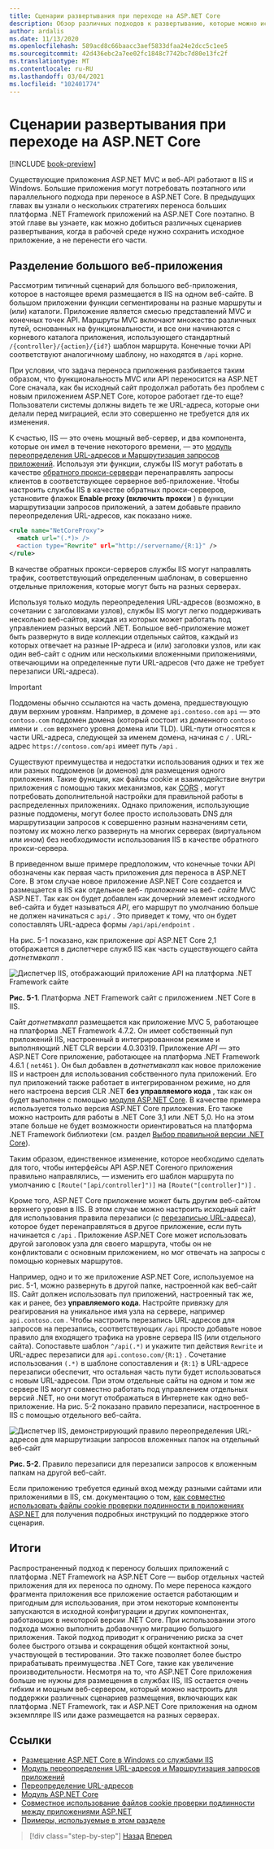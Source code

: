 ```yaml
---
title: Сценарии развертывания при переходе на ASP.NET Core
description: Обзор различных подходов к развертыванию, которые можно использовать при переносе из ASP.NET в ASP.NET Core, что обеспечивает параллельную и поэтапную миграцию.
author: ardalis
ms.date: 11/13/2020
ms.openlocfilehash: 589acd8c66baacc3aef5833dfaa24e2dcc5c1ee5
ms.sourcegitcommit: 42d436ebc2a7ee02fc1848c7742bc7d80e13fc2f
ms.translationtype: MT
ms.contentlocale: ru-RU
ms.lasthandoff: 03/04/2021
ms.locfileid: "102401774"
---
```

# <a name="deployment-scenarios-when-migrating-to-aspnet-core"></a>Сценарии развертывания при переходе на ASP.NET Core

[!INCLUDE [book-preview](../../../includes/book-preview.md)]

Существующие приложения ASP.NET MVC и веб-API работают в IIS и Windows. Большие приложения могут потребовать поэтапного или параллельного подхода при переносе в ASP.NET Core. В предыдущих главах вы узнали о нескольких стратегиях переноса больших платформа .NET Framework приложений на ASP.NET Core поэтапно. В этой главе вы узнаете, как можно добиться различных сценариев развертывания, когда в рабочей среде нужно сохранить исходное приложение, а не перенести его части.

## <a name="split-a-large-web-app"></a>Разделение большого веб-приложения

Рассмотрим типичный сценарий для большого веб-приложения, которое в настоящее время размещается в IIS на одном веб-сайте. В большом приложении функции сегментированы на разные маршруты и (или) каталоги. Приложение является смесью представлений MVC и конечных точек API. Маршруты MVC включают множество различных путей, основанных на функциональности, и все они начинаются с корневого каталога приложения, использующего стандартный `/{controller}/{action}/{id?}` шаблон маршрута. Конечные точки API соответствуют аналогичному шаблону, но находятся в `/api` корне.

При условии, что задача переноса приложения разбивается таким образом, что функциональность MVC или API переносится на ASP.NET Core сначала, как бы исходный сайт продолжал работать без проблем с новым приложением ASP.NET Core, которое работает где-то еще? Пользователи системы должны видеть те же URL-адреса, которые они делали перед миграцией, если это совершенно не требуется для их изменения.

К счастью, IIS — это очень мощный веб-сервер, и два компонента, которые он имел в течение некоторого времени, — это [модуль переопределения URL-адресов и Маршрутизация запросов приложений](/iis/extensions/url-rewrite-module/reverse-proxy-with-url-rewrite-v2-and-application-request-routing). Используя эти функции, службы IIS могут работать в качестве [обратного прокси-сервера](/iis/extensions/url-rewrite-module/reverse-proxy-with-url-rewrite-v2-and-application-request-routing)и перенаправлять запросы клиентов в соответствующее серверное веб-приложение. Чтобы настроить службы IIS в качестве обратных прокси-серверов, установите флажок **Enable proxy (включить прокси** ) в функции маршрутизации запросов приложений, а затем добавьте правило переопределения URL-адресов, как показано ниже.

```xml
<rule name="NetCoreProxy">
  <match url="(.*)> />
  <action type="Rewrite" url="http://servername/{R:1}" />
</rule>
```

В качестве обратных прокси-серверов службы IIS могут направлять трафик, соответствующий определенным шаблонам, в совершенно отдельные приложения, которые могут быть на разных серверах.

Используя только модуль переопределения URL-адресов (возможно, в сочетании с заголовками узлов), службы IIS могут легко поддерживать несколько веб-сайтов, каждая из которых может работать под управлением разных версий .NET. Большое веб-приложение может быть развернуто в виде коллекции отдельных сайтов, каждый из которых отвечает на разные IP-адреса и (или) заголовки узлов, или как один веб-сайт с одним или несколькими вложенными приложениями, отвечающими на определенные пути URL-адресов (что даже не требует перезаписи URL-адреса).

> [!IMPORTANT]
> Поддомены обычно ссылаются на часть домена, предшествующую двум верхним уровням. Например, в домене `api.contoso.com` `api` — это `contoso.com` поддомен домена (который состоит из доменного `contoso` имени и `.com` верхнего уровня домена или TLD). URL-пути относятся к части URL-адреса, следующей за именем домена, начиная с `/` . URL-адрес `https://contoso.com/api` имеет путь `/api` .

Существуют преимущества и недостатки использования одних и тех же или разных поддоменов (и доменов) для размещения одного приложения. Такие функции, как файлы cookie и взаимодействие внутри приложения с помощью таких механизмов, как [CORS](/aspnet/core/security/cors) , могут потребовать дополнительной настройки для правильной работы в распределенных приложениях. Однако приложения, использующие разные поддомены, могут более просто использовать DNS для маршрутизации запросов к совершенно разным назначениям сети, поэтому их можно легко развернуть на многих серверах (виртуальном или ином) без необходимости использования IIS в качестве обратного прокси-сервера.

В приведенном выше примере предположим, что конечные точки API обозначены как первая часть приложения для переноса в ASP.NET Core. В этом случае новое приложение ASP.NET Core создается и размещается в IIS как отдельное веб- *приложение* на веб- *сайте* MVC ASP.NET. Так как он будет добавлен как дочерний элемент исходного веб-сайта и будет называться *API*, его маршрут по умолчанию больше не должен начинаться с `api/` . Это приведет к тому, что он будет сопоставлять URL-адреса формы `/api/api/endpoint` .

На рис. 5-1 показано, как приложение *api* ASP.NET Core 2,1 отображается в диспетчере служб IIS как часть существующего сайта *дотнетмвкапп* .

![Диспетчер IIS, отображающий приложение API на платформа .NET Framework сайте](./media/Figure5-1.png)

**Рис. 5-1**. Платформа .NET Framework сайт с приложением .NET Core в IIS.

Сайт *дотнетмвкапп* размещается как приложение MVC 5, работающее на платформа .NET Framework 4.7.2. Он имеет собственный пул приложений IIS, настроенный в интегрированном режиме и выполняющий .NET CLR версии 4.0.30319. Приложение *API* — это ASP.NET Core приложение, работающее на платформа .NET Framework 4.6.1 ( `net461` ). Он был добавлен в *дотнетмвкапп* как новое приложение IIS и настроен для использования собственного пула приложений. Его пул приложений также работает в интегрированном режиме, но для него настроена версия CLR .NET **без управляемого кода** , так как он будет выполнен с помощью [модуля ASP.NET Core](/aspnet/core/host-and-deploy/aspnet-core-module?preserve-view=true&view=aspnetcore-2.1). В качестве примера используется только версия ASP.NET Core приложения. Его также можно настроить для работы в .NET Core 3,1 или .NET 5,0. Но на этом этапе больше не будет возможности ориентироваться на платформа .NET Framework библиотеки (см. раздел [Выбор правильной версии .NET Core](choose-net-core-version.md)).

Таким образом, единственное изменение, которое необходимо сделать для того, чтобы интерфейсы API ASP.NET Coreного приложения правильно направлялись, — изменить его шаблон маршрута по умолчанию с `[Route("[api/controller]")]` на `[Route("[controller]")]` .

Кроме того, ASP.NET Core приложение может быть другим веб-сайтом верхнего уровня в IIS. В этом случае можно настроить исходный сайт для использования правила перезаписи (с [перезаписью URL-адреса](https://www.iis.net/downloads/microsoft/url-rewrite)), которое будет перенаправляться в другое приложение, если путь начинается с `/api` . Приложение ASP.NET Core может использовать другой заголовок узла для своего маршрута, чтобы он не конфликтовали с основным приложением, но мог отвечать на запросы с помощью корневых маршрутов.

Например, одно и то же приложение ASP.NET Core, используемое на рис. 5-1, можно развернуть в другой папке, настроенной как веб-сайт IIS. Сайт должен использовать пул приложений, настроенный так же, как и ранее, без **управляемого кода**. Настройте привязку для реагирования на уникальное имя узла на сервере, например `api.contoso.com` . Чтобы настроить перезапись URL-адресов для запросов на перезапись, соответствующих `/api` просто добавьте новое правило для входящего трафика на уровне сервера IIS (или отдельного сайта). Сопоставьте шаблон `^/api(.*)` и укажите тип действия `Rewrite` и URL-адрес перезаписи для `api.contoso.com/{R:1}` . Сочетание использования `(.*)` в шаблоне сопоставления и `{R:1}` в URL-адресе перезаписи обеспечит, что остальная часть пути будет использоваться с новым URL-адресом. При этом отдельные сайты на одном и том же сервере IIS могут совместно работать под управлением отдельных версий .NET, но они могут отображаться в Интернете как одно веб-приложение. На рис. 5-2 показано правило перезаписи, настроенное в IIS с помощью отдельного веб-сайта.

![Диспетчер IIS, демонстрирующий правило переопределения URL-адресов для маршрутизации запросов вложенных папок на отдельный веб-сайт](./media/Figure5-2.png)

**Рис. 5-2**. Правило перезаписи для перезаписи запросов к вложенным папкам на другой веб-сайт.

Если приложению требуется единый вход между разными сайтами или приложениями в IIS, см. документацию о том, [как совместно использовать файлы cookie проверки подлинности в приложениях ASP.NET](/aspnet/core/host-and-deploy/iis/) для получения подробных инструкций по поддержке этого сценария.

## <a name="summary"></a>Итоги

Распространенный подход к переносу больших приложений с платформа .NET Framework на ASP.NET Core — выбор отдельных частей приложения для их переноса по одному. По мере переноса каждого фрагмента приложения все приложение остается работающим и пригодным для использования, при этом некоторые компоненты запускаются в исходной конфигурации и других компонентах, работающих в некоторой версии .NET Core. При использовании этого подхода можно выполнить добавочную миграцию большого приложения. Такой подход приводит к ограничению риска за счет более быстрого отзыва и сокращения общей контактной зоны, участвующей в тестировании. Это также позволяет более быстро прирабатывать преимущества .NET Core, такие как увеличение производительности. Несмотря на то, что ASP.NET Core приложения больше не нужны для размещения в службах IIS, IIS остается очень гибким и мощным веб-сервером, который можно настроить для поддержки различных сценариев размещения, включающих как платформа .NET Framework, так и ASP.NET Core приложения на одном экземпляре IIS или даже размещается на разных серверах.

## <a name="references"></a>Ссылки

- [Размещение ASP.NET Core в Windows со службами IIS](/aspnet/core/host-and-deploy/iis/)
- [Модуль переопределения URL-адресов и Маршрутизация запросов приложений](/iis/extensions/url-rewrite-module/reverse-proxy-with-url-rewrite-v2-and-application-request-routing)
- [Переопределение URL-адресов](https://www.iis.net/downloads/microsoft/url-rewrite)
- [Модуль ASP.NET Core](/aspnet/core/host-and-deploy/aspnet-core-module?preserve-view=true&view=aspnetcore-2.1)
- [Совместное использование файлов cookie проверки подлинности между приложениями ASP.NET](/aspnet/core/host-and-deploy/iis/)
- [Примеры, используемые в этом разделе](https://github.com/ardalis/MigrateDotNetWithIIS)

>[!div class="step-by-step"]
>[Назад](more-migration-scenarios.md)
>[Вперед](summary.md)
